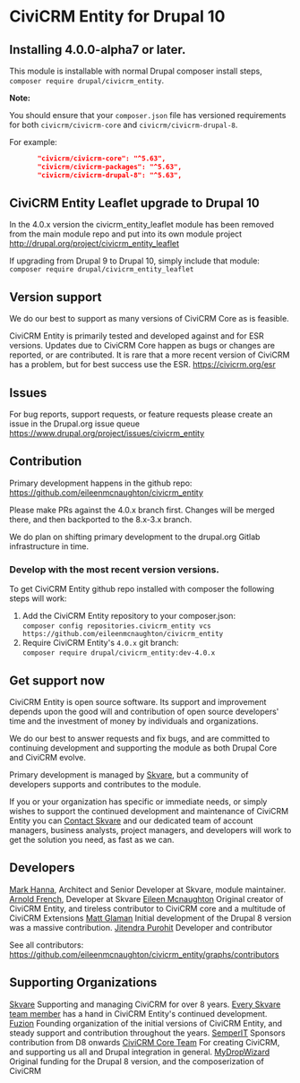 # CiviCRM Entity for Drupal 10

## Installing 4.0.0-alpha7 or later.

This module is installable with normal Drupal composer install steps, `composer require drupal/civicrm_entity`.
    
**Note:**

You should ensure that your `composer.json` file has versioned requirements for both `civicrm/civicrm-core` and `civicrm/civicrm-drupal-8`.

For example:

``` json
       "civicrm/civicrm-core": "^5.63",
       "civicrm/civicrm-packages": "^5.63",
       "civicrm/civicrm-drupal-8": "^5.63",
```
## CiviCRM Entity Leaflet upgrade to Drupal 10

In the 4.0.x version the civicrm_entity_leaflet module has been removed from the main module repo and put into its own module project http://drupal.org/project/civicrm_entity_leaflet

If upgrading from Drupal 9 to Drupal 10, simply include that module:
`composer require drupal/civicrm_entity_leaflet`

## Version support

We do our best to support as many versions of CiviCRM Core as is feasible. 

CiviCRM Entity is primarily tested and developed against and for ESR versions. Updates due to CiviCRM Core happen as bugs or changes are reported, or are contributed. It is rare that a more recent version of CiviCRM has a problem, but for best success use the ESR.
https://civicrm.org/esr

## Issues

For bug reports, support requests, or feature requests please create an issue in the Drupal.org issue queue https://www.drupal.org/project/issues/civicrm_entity


## Contribution

Primary development happens in the github repo: https://github.com/eileenmcnaughton/civicrm_entity

Please make PRs against the 4.0.x branch first. Changes will be merged there, and then backported to the 8.x-3.x branch.

We do plan on shifting primary development to the drupal.org Gitlab infrastructure in time.


### Develop with the most recent version versions.

To get CiviCRM Entity github repo installed with composer the following steps will work:
    
1. Add the CiviCRM Entity repository to your composer.json:  
    `composer config repositories.civicrm_entity vcs https://github.com/eileenmcnaughton/civicrm_entity`
2. Require CiviCRM Entity's `4.0.x` git branch:  
    `composer require drupal/civicrm_entity:dev-4.0.x`

## Get support now

CiviCRM Entity is open source software. Its support and improvement depends upon the good will and contribution of open source developers' time and the investment of money by individuals and organizations.

We do our best to answer requests and fix bugs, and are committed to continuing development and supporting the module as both Drupal Core and CiviCRM evolve.

Primary development is managed by [Skvare](https://skvare.com), but a community of developers supports and contributes to the module.

If you or your organization has specific or immediate needs, or simply wishes to support the continued development and maintenance of CiviCRM Entity you can [Contact Skvare](https://skvare.com/contact) and our dedicated team of account managers, business analysts, project managers, and developers will work to get the solution you need, as fast as we can.

## Developers

[Mark Hanna](https://www.drupal.org/u/markusa), Architect and Senior Developer at Skvare, module maintainer.
[Arnold French](https://www.drupal.org/u/dsdeiz), Developer at Skvare
[Eileen Mcnaughton](https://github.com/eileenmcnaughton) Original creator of CiviCRM Entity, and tireless contributor to CiviCRM core and a multitude of CiviCRM Extensions
[Matt Glaman](https://www.drupal.org/u/mglaman) Initial development of the Drupal 8 version was a massive contribution.
[Jitendra Purohit](https://www.drupal.org/u/jitendrapurohit) Developer and contributor

See all contributors: https://github.com/eileenmcnaughton/civicrm_entity/graphs/contributors

## Supporting Organizations

[Skvare](https://skvare.com) Supporting and managing CiviCRM for over 8 years. [Every Skvare team member](https://skvare.com/about) has a hand in CiviCRM Entity's continued development.
[Fuzion](https://www.drupal.org/fuzion) Founding organization of the initial versions of CiviCRM Entity, and steady support and contribution throughout the years.
[SemperIT](https://semper-it.com/) Sponsors contribution from D8 onwards
[CiviCRM Core Team](https://civicrm.org/about/core-team) For creating CiviCRM, and supporting us all and Drupal integration in general.
[MyDropWizard](https://www.drupal.org/mydropwizard) Original funding for the Drupal 8 version, and the composerization of CiviCRM
